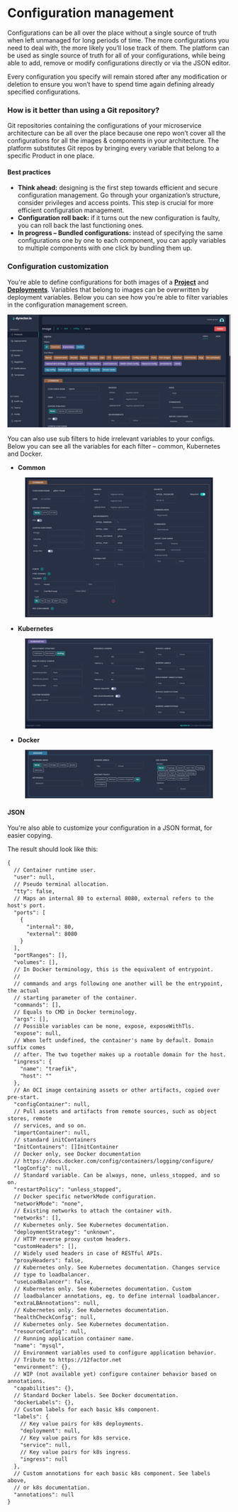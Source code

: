# Configuration management

Configurations can be all over the place without a single source of truth when left unmanaged for long periods of time. The more configurations you need to deal with, the more likely you’ll lose track of them. The platform can be used as single source of truth for all of your configurations, while being able to add, remove or modify configurations directly or via the JSON editor.

Every configuration you specify will remain stored after any modification or deletion to ensure you won’t have to spend time again defining already specified configurations.

### How is it better than using a Git repository?

Git repositories containing the configurations of your microservice architecture can be all over the place because one repo won’t cover all the configurations for all the images & components in your architecture. The platform substitutes Git repos by bringing every variable that belong to a specific Product in one place.

#### Best practices

* **Think ahead:** designing is the first step towards efficient and secure configuration management. Go through your organization’s structure, consider privileges and access points. This step is crucial for more efficient configuration management.
* **Configuration roll back:** if it turns out the new configuration is faulty, you can roll back the last functioning ones.
* **In progress – Bundled configurations:** instead of specifying the same configurations one by one to each component, you can apply variables to multiple components with one click by bundling them up.

### Configuration customization

You're able to define configurations for both images of a [**Project**](../../docs/tutorials/create-your-product/) and [**Deployments**](../../docs/tutorials/deploy-your-product.md). Variables that belong to images can be overwritten by deployment variables. Below you can see how you're able to filter variables in the configuration management screen.

![](<../../.gitbook/assets/config filters.jpg>)

You can also use sub filters to hide irrelevant variables to your configs. Below you can see all the variables for each filter – common, Kubernetes and Docker.

* **Common**

<figure><img src="../../.gitbook/assets/dyrectorio-config-management-common-variables.png" alt=""><figcaption></figcaption></figure>

* **Kubernetes**

<figure><img src="../../.gitbook/assets/k8s variables.jpg" alt=""><figcaption></figcaption></figure>

* **Docker**

<figure><img src="../../.gitbook/assets/docker variables.jpg" alt=""><figcaption></figcaption></figure>

#### JSON

You're also able to customize your configuration in a JSON format, for easier copying.

The result should look like this:

```json5
{
  // Container runtime user.
  "user": null,
  // Pseudo terminal allocation.
  "tty": false,
  // Maps an internal 80 to external 8080, external refers to the host's port.
  "ports": [    
    {
      "internal": 80,
      "external": 8080
    }
  ],
  "portRanges": [],
  "volumes": [],
  // In Docker terminology, this is the equivalent of entrypoint.
  //
  // commands and args following one another will be the entrypoint, the actual
  // starting parameter of the container.
  "commands": [],
  // Equals to CMD in Docker terminology.
  "args": [],
  // Possible variables can be none, expose, exposeWithTls.
  "expose": null,
  // When left undefined, the container's name by default. Domain suffix comes
  // after. The two together makes up a rootable domain for the host.
  "ingress": {
    "name": "traefik",
    "host": ""
  },
  // An OCI image containing assets or other artifacts, copied over pre-start.
  "configContainer": null,
  // Pull assets and artifacts from remote sources, such as object stores, remote
  // services, and so on.
  "importContainer": null,
  // standard initContainers
  "InitContainers": []InitContainer
  // Docker only, see Docker documentation
  // https://docs.docker.com/config/containers/logging/configure/
  "logConfig": null,
  // Standard variable. Can be always, none, unless_stopped, and so on.
  "restartPolicy": "unless_stopped",
  // Docker specific networkMode configuration.
  "networkMode": "none",
  // Existing networks to attach the container with.
  "networks": [],
  // Kubernetes only. See Kubernetes documentation.
  "deploymentStrategy": "unknown",
  // HTTP reverse proxy custom headers.
  "customHeaders": [],
  // Widely used headers in case of RESTful APIs.
  "proxyHeaders": false,
  // Kubernetes only. See Kubernetes documentation. Changes service
  // type to loadbalancer.
  "useLoadBalancer": false,
  // Kubernetes only. See Kubernetes documentation. Custom
  // loadbalancer annotations, eg. to define internal loadbalancer.
  "extraLBAnnotations": null,
  // Kubernetes only. See Kubernetes documentation.
  "healthCheckConfig": null,
  // Kubernetes only. See Kubernetes documentation.
  "resourceConfig": null,
  // Running application container name.
  "name": "mysql",
  // Environment variables used to configure application behavior.
  // Tribute to https://12factor.net
  "environment": {},
  // WIP (not available yet) configure container behavior based on annotations.
  "capabilities": {},
  // Standard Docker labels. See Docker documentation.
  "dockerLabels": {},
  // Custom labels for each basic k8s component.
  "labels": {
    // Key value pairs for k8s deployments.
    "deployment": null,
    // Key value pairs for k8s service.
    "service": null,
    // Key value pairs for k8s ingress.
    "ingress": null
  },
  // Custom annotations for each basic k8s component. See labels above,
  // or k8s documentation.
  "annotations": null
}
```
